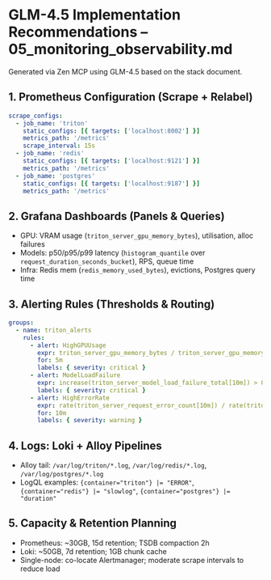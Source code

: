 # GLM-4.5 Implementation Recommendations – 05_monitoring_observability.md

Generated via Zen MCP using GLM-4.5 based on the stack document.

## 1. Prometheus Configuration (Scrape + Relabel)
```yaml
scrape_configs:
  - job_name: 'triton'
    static_configs: [{ targets: ['localhost:8002'] }]
    metrics_path: '/metrics'
    scrape_interval: 15s
  - job_name: 'redis'
    static_configs: [{ targets: ['localhost:9121'] }]
    metrics_path: '/metrics'
  - job_name: 'postgres'
    static_configs: [{ targets: ['localhost:9187'] }]
    metrics_path: '/metrics'
```

## 2. Grafana Dashboards (Panels & Queries)
- GPU: VRAM usage (`triton_server_gpu_memory_bytes`), utilisation, alloc failures
- Models: p50/p95/p99 latency (`histogram_quantile` over `request_duration_seconds_bucket`), RPS, queue time
- Infra: Redis mem (`redis_memory_used_bytes`), evictions, Postgres query time

## 3. Alerting Rules (Thresholds & Routing)
```yaml
groups:
  - name: triton_alerts
    rules:
      - alert: HighGPUUsage
        expr: triton_server_gpu_memory_bytes / triton_server_gpu_memory_total_bytes > 0.9
        for: 5m
        labels: { severity: critical }
      - alert: ModelLoadFailure
        expr: increase(triton_server_model_load_failure_total[10m]) > 0
        labels: { severity: critical }
      - alert: HighErrorRate
        expr: rate(triton_server_request_error_count[10m]) / rate(triton_server_request_inference_count[10m]) > 0.02
        for: 10m
        labels: { severity: warning }
```

## 4. Logs: Loki + Alloy Pipelines
- Alloy tail: `/var/log/triton/*.log`, `/var/log/redis/*.log`, `/var/log/postgres/*.log`
- LogQL examples: `{container="triton"} |= "ERROR"`, `{container="redis"} |= "slowlog"`, `{container="postgres"} |= "duration"`

## 5. Capacity & Retention Planning
- Prometheus: ~30GB, 15d retention; TSDB compaction 2h
- Loki: ~50GB, 7d retention; 1GB chunk cache
- Single-node: co-locate Alertmanager; moderate scrape intervals to reduce load

